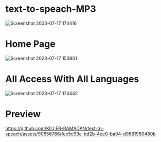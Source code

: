 # text-to-speach-MP3
![Screenshot 2023-07-17 174416](https://github.com/KILLER-RAMADAN/text-to-speach/assets/90656786/5a49e8e6-8960-46ac-96de-dc8ef07611a5)

# Home Page

![Screenshot 2023-07-17 153901](https://github.com/KILLER-RAMADAN/text-to-speach/assets/90656786/f8d517d3-3cf6-4461-a98d-b101ab3006c9)


# All Access With All Languages

![Screenshot 2023-07-17 174442](https://github.com/KILLER-RAMADAN/text-to-speach/assets/90656786/2695c59c-65bc-4e0b-8e2e-4adf8f2a13b8)


# Preview

https://github.com/KILLER-RAMADAN/text-to-speach/assets/90656786/fee5e93c-bd2b-4ee0-ba04-d0581960480b

